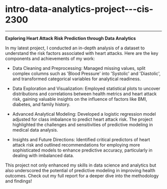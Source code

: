 # intro-data-analytics-project---cis-2300

---

**Exploring Heart Attack Risk Prediction through Data Analytics**

In my latest project, I conducted an in-depth analysis of a dataset to understand the risk factors associated with heart attacks. Here are the key components and achievements of my work:

- Data Cleaning and Preprocessing: Managed missing values, split complex columns such as 'Blood Pressure' into 'Systolic' and 'Diastolic', and transformed categorical variables for analytical readiness.

- Data Exploration and Visualization: Employed statistical plots to uncover distributions and correlations between health metrics and heart attack risk, gaining valuable insights on the influence of factors like BMI, diabetes, and family history.

- Advanced Analytical Modeling: Developed a logistic regression model adjusted for class imbalance to predict heart attack risk. The project highlighted the challenges and sensitivities of predictive modeling in medical data analysis.

- Insights and Future Directions: Identified critical predictors of heart attack risk and outlined recommendations for employing more sophisticated models to enhance predictive accuracy, particularly in dealing with imbalanced data.

This project not only enhanced my skills in data science and analytics but also underscored the potential of predictive modeling in improving health outcomes. Check out my full report for a deeper dive into the methodology and findings!
